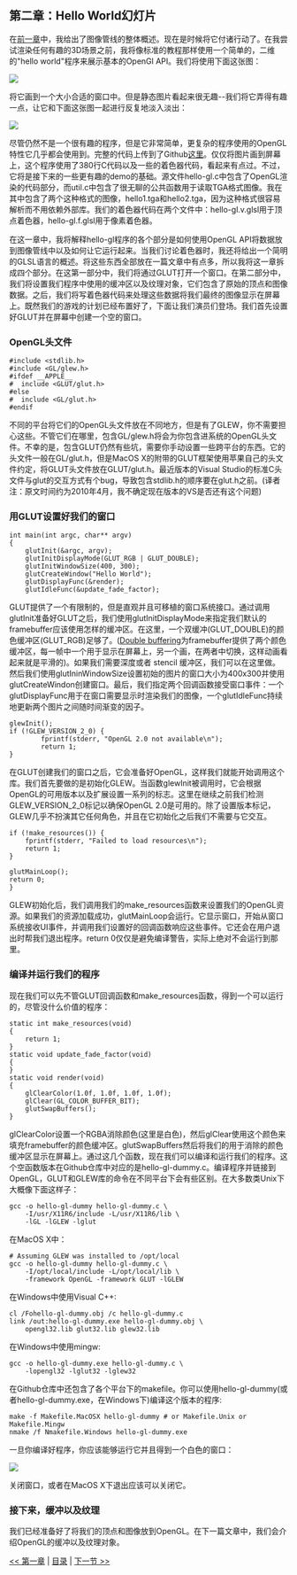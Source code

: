 ## 第二章：Hello World幻灯片

在[前一章](an-intro-to-modern-opengl-1.md)中，我给出了图像管线的整体概述。现在是时候将它付诸行动了。在我尝试渲染任何有趣的3D场景之前，我将像标准的教程那样使用一个简单的，二维的"hello world"程序来展示基本的OpenGl API。我们将使用下面这张图：

![](http://duriansoftware.com/joe/media/gl2-hello-1.png)

将它画到一个大小合适的窗口中。但是静态图片看起来很无趣--我们将它弄得有趣一点，让它和下面这张图一起进行反复地淡入淡出：

![](http://duriansoftware.com/joe/media/gl2-hello-2.png)

尽管仍然不是一个很有趣的程序，但是它非常简单，更复杂的程序使用的OpenGL特性它几乎都会使用到。完整的代码上传到了Github[这里](http://github.com/jckarter/hello-gl)。仅仅将图片画到屏幕上，这个程序使用了380行C代码以及一些的着色器代码，看起来有点过。不过，它将是接下来的一些更有趣的demo的基础。源文件hello-gl.c中包含了OpenGL渲染的代码部分，而util.c中包含了很无聊的公共函数用于读取TGA格式图像。我在其中包含了两个这种格式的图像，hello1.tga和hello2.tga，因为这种格式很容易解析而不用依赖外部库。我们的着色器代码在两个文件中：hello-gl.v.glsl用于顶点着色器，hello-gl.f.glsl用于像素着色器。

在这一章中，我将解释hello-gl程序的各个部分是如何使用OpenGL API将数据放到图像管线中以及如何让它运行起来。当我们讨论着色器时，我还将给出一个简明的GLSL语言的概述。将这些东西全部放在一篇文章中有点多，所以我将这一章拆成四个部分。在这第一部分中，我们将通过GLUT打开一个窗口。在第二部分中，我们将设置我们程序中使用的缓冲区以及纹理对象，它们包含了原始的顶点和图像数据。之后，我们将写着色器代码来处理这些数据将我们最终的图像显示在屏幕上。既然我们的游戏的计划已经布置好了，下面让我们演员们登场。我们首先设置好GLUT并在屏幕中创建一个空的窗口。

### OpenGL头文件


	#include <stdlib.h>
	#include <GL/glew.h>
	#ifdef __APPLE__
	#  include <GLUT/glut.h>
	#else
	#  include <GL/glut.h>
	#endif


不同的平台将它们的OpenGL头文件放在不同地方，但是有了GLEW，你不需要担心这些。不管它们在哪里，包含GL/glew.h将会为你包含进系统的OpenGL头文件。不幸的是，包含GLUT仍然有些坑，需要你手动设置一些跨平台的东西。它的头文件一般在GL/glut.h，但是MacOS X的附带的GLUT框架使用苹果自己的头文件约定，将GLUT头文件放在GLUT/glut.h。最近版本的Visual Studio的标准C头文件与glut的交互方式有个bug，导致包含stdlib.h的顺序要在glut.h之前。(译者注：原文时间约为2010年4月，我不确定现在版本的VS是否还有这个问题)

### 用GLUT设置好我们的窗口


	int main(int argc, char** argv)
	{
	    glutInit(&argc, argv);
	    glutInitDisplayMode(GLUT_RGB | GLUT_DOUBLE);
	    glutInitWindowSize(400, 300);
	    glutCreateWindow("Hello World");
	    glutDisplayFunc(&render);
	    glutIdleFunc(&update_fade_factor);


GLUT提供了一个有限制的，但是直观并且可移植的窗口系统接口。通过调用glutInit准备好GLUT之后，我们使用glutInitDisplayMode来指定我们默认的framebuffer应该使用怎样的缓冲区。在这里，一个双缓冲(GLUT_DOUBLE)的颜色缓冲区(GLUT_RGB)足够了。([Double buffering](http://en.wikipedia.org/wiki/Double_buffering#Double_buffering_in_computer_graphics)为framebuffer提供了两个颜色缓冲区，每一帧中一个用于显示在屏幕上，另一个画，在两者中切换，这样动画看起来就是平滑的)。如果我们需要深度或者 stencil 缓冲区，我们可以在这里做。然后我们使用glutIninWindowSize设置初始的图片的窗口大小为400x300并使用glutCreateWindon创建窗口。最后，我们指定两个回调函数接受窗口事件：一个glutDisplayFunc用于在窗口需要显示时渲染我们的图像，一个glutIdleFunc持续地更新两个图片之间随时间渐变的因子。


	glewInit();
	if (!GLEW_VERSION_2_0) {
	        fprintf(stderr, "OpenGL 2.0 not available\n");
	        return 1;
	}


在GLUT创建我们的窗口之后，它会准备好OpenGL，这样我们就能开始调用这个库。我们首先要做的是初始化GLEW。当函数glewInit被调用时，它会根据OpenGL的可用版本以及扩展设置一系列的标志。这里在继续之前我们检测GLEW_VERSION_2_0标记以确保OpenGL 2.0是可用的。除了设置版本标记，GLEW几乎不扮演其它任何角色，并且在它初始化之后我们不需要与它交互。


	if (!make_resources()) {
	    fprintf(stderr, "Failed to load resources\n");
	    return 1;
	}

    glutMainLoop();
    return 0;
	}


GLEW初始化后，我们调用我们的make_resources函数来设置我们的OpenGL资源。如果我们的资源加载成功，glutMainLoop会运行。它显示窗口，开始从窗口系统接收UI事件，并调用我们设置好的回调函数响应这些事件。它还会在用户退出时帮我们退出程序。return 0仅仅是避免编译警告，实际上绝对不会运行到那里。

### 编译并运行我们的程序

现在我们可以先不管GLUT回调函数和make_resources函数，得到一个可以运行的，尽管没什么价值的程序：


	static int make_resources(void)
	{
	    return 1;
	}
	static void update_fade_factor(void)
	{
	}
	static void render(void)
	{
	    glClearColor(1.0f, 1.0f, 1.0f, 1.0f);
	    glClear(GL_COLOR_BUFFER_BIT);
	    glutSwapBuffers();
	}


glClearColor设置一个RGBA消除颜色(这里是白色)，然后glClear使用这个颜色来填充framebuffer的颜色缓冲区。glutSwapBuffers然后将我们的用于消除的颜色缓冲区显示在屏幕上。通过这几个函数，现在我们可以编译和运行我们的程序。这个空函数版本在Github仓库中对应的是hello-gl-dummy.c。编译程序并链接到OpenGL，GLUT和GLEW库的命令在不同平台下会有些区别。在大多数类Unix下大概像下面这样子：
	
	gcc -o hello-gl-dummy hello-gl-dummy.c \
	    -I/usr/X11R6/include -L/usr/X11R6/lib \
	    -lGL -lGLEW -lglut

在MacOS X中：


	# Assuming GLEW was installed to /opt/local
	gcc -o hello-gl-dummy hello-gl-dummy.c \
	    -I/opt/local/include -L/opt/local/lib \
	    -framework OpenGL -framework GLUT -lGLEW


在Windows中使用Visual C++:

	cl /Fohello-gl-dummy.obj /c hello-gl-dummy.c
	link /out:hello-gl-dummy.exe hello-gl-dummy.obj \
	    opengl32.lib glut32.lib glew32.lib

在Windows中使用mingw:
	
	gcc -o hello-gl-dummy.exe hello-gl-dummy.c \
	    -lopengl32 -lglut32 -lglew32

在Github仓库中还包含了各个平台下的makefile。你可以使用hello-gl-dummy(或者hello-gl-dummy.exe，在Windows下)编译这个版本的程序:

	make -f Makefile.MacOSX hello-gl-dummy # or Makefile.Unix or Makefile.Mingw
	nmake /f Nmakefile.Windows hello-gl-dummy.exe

一旦你编译好程序，你应该能够运行它并且得到一个白色的窗口：

![](http://duriansoftware.com/joe/media/gl2-dummy-screenshot.png)

关闭窗口，或者在MacOS X下退出应该可以关闭它。

### 接下来，缓冲以及纹理

我们已经准备好了将我们的顶点和图像放到OpenGL。在下一篇文章中，我们会介绍OpenGL的缓冲以及纹理对象。

[<< 第一章](an-intro-to-modern-opengl-1.md) | [目录](an-intro-to-modern-opengl-0.md) | [下一节 >>](an-intro-to-modern-opengl-2-1.md)

